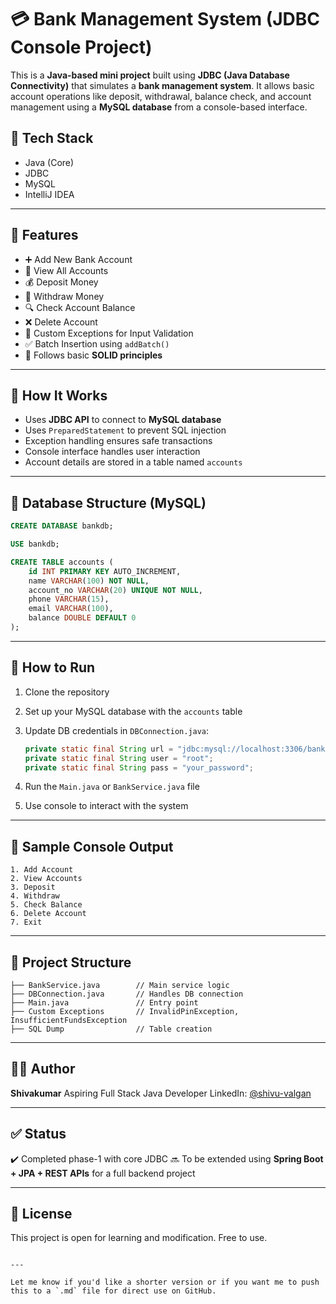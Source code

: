 # 💳 Bank Management System (JDBC Console Project)

This is a **Java-based mini project** built using **JDBC (Java Database Connectivity)** that simulates a **bank management system**. It allows basic account operations like deposit, withdrawal, balance check, and account management using a **MySQL database** from a console-based interface.

## 🔧 Tech Stack

- Java (Core)
- JDBC
- MySQL
- IntelliJ IDEA

---

## 📁 Features

- ➕ Add New Bank Account
- 📄 View All Accounts
- 💰 Deposit Money
- 🧾 Withdraw Money
- 🔍 Check Account Balance
- ❌ Delete Account
- 🔐 Custom Exceptions for Input Validation
- ✅ Batch Insertion using `addBatch()`
- 🧠 Follows basic **SOLID principles**

---

## 🧪 How It Works

- Uses **JDBC API** to connect to **MySQL database**
- Uses `PreparedStatement` to prevent SQL injection
- Exception handling ensures safe transactions
- Console interface handles user interaction
- Account details are stored in a table named `accounts`

---

## 🧱 Database Structure (MySQL)

```sql
CREATE DATABASE bankdb;

USE bankdb;

CREATE TABLE accounts (
    id INT PRIMARY KEY AUTO_INCREMENT,
    name VARCHAR(100) NOT NULL,
    account_no VARCHAR(20) UNIQUE NOT NULL,
    phone VARCHAR(15),
    email VARCHAR(100),
    balance DOUBLE DEFAULT 0
);
````

---

## 🚀 How to Run

1. Clone the repository
2. Set up your MySQL database with the `accounts` table
3. Update DB credentials in `DBConnection.java`:

   ```java
   private static final String url = "jdbc:mysql://localhost:3306/bankdb";
   private static final String user = "root";
   private static final String pass = "your_password";
   ```
4. Run the `Main.java` or `BankService.java` file
5. Use console to interact with the system

---

## 📌 Sample Console Output

```
1. Add Account
2. View Accounts
3. Deposit
4. Withdraw
5. Check Balance
6. Delete Account
7. Exit
```

---

## 📂 Project Structure

```
├── BankService.java        // Main service logic
├── DBConnection.java       // Handles DB connection
├── Main.java               // Entry point
├── Custom Exceptions       // InvalidPinException, InsufficientFundsException
├── SQL Dump                // Table creation
```

---

## 👨‍💻 Author

**Shivakumar**
Aspiring Full Stack Java Developer
LinkedIn: [@shivu-valgan](https://www.linkedin.com/in/shivu-valgan)

---

## ✅ Status

✔️ Completed phase-1 with core JDBC
🔜 To be extended using **Spring Boot + JPA + REST APIs** for a full backend project

---

## 📄 License

This project is open for learning and modification. Free to use.

```

---

Let me know if you'd like a shorter version or if you want me to push this to a `.md` file for direct use on GitHub.
```
